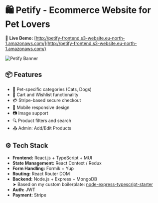 # 🛍️ Petify - Ecommerce Website for Pet Lovers

🔗 **Live Demo:** [http://petify-frontend.s3-website.eu-north-1.amazonaws.com/](http://petify-frontend.s3-website.eu-north-1.amazonaws.com/)

![Petify Banner](https://petify-storage.s3.eu-north-1.amazonaws.com/website-demo-screenshot.PNG)

## 📦 Features

- 🐾 Pet-specific categories (Cats, Dogs)
- 🛒 Cart and Wishlist functionality
- 💳 Stripe-based secure checkout
- 📱 Mobile responsive design
- 📷 Image support
- 🔍 Product filters and search
- 📤 Admin: Add/Edit Products

## ⚙️ Tech Stack

- **Frontend:** React.js + TypeScript + MUI
- **State Management:** React Context / Redux
- **Form Handling:** Formik + Yup
- **Routing:** React Router DOM
- **Backend:** Node.js + Express + MongoDB  
  ➤ Based on my custom boilerplate: [node-express-typescript-starter](https://github.com/usmanshaikh/node-express-typescript-starter)
- **Auth:** JWT
- **Payment:** Stripe
